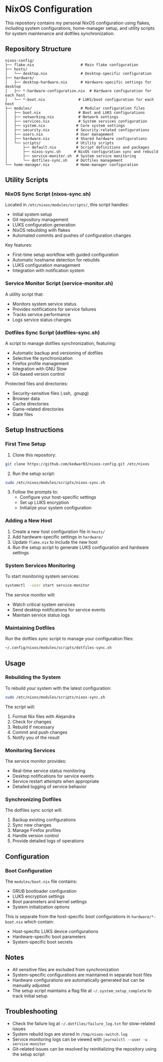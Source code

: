 # NixOS Configuration

This repository contains my personal NixOS configuration using flakes, including system configurations, home-manager setup, and utility scripts for system maintenance and dotfiles synchronization.

## Repository Structure
```
nixos-config/
├── flake.nix                     # Main flake configuration
├── hosts/
│   └── desktop.nix               # Desktop-specific configuration
├── hardware/
│   ├── desktop-hardware.nix      # Hardware-specific settings for desktop
│   ├── *-hardware-configuration.nix  # Hardware configuration for each host
│   └── *-boot.nix               # LUKS/boot configuration for each host
├── modules/                      # Modular configuration files
│   ├── boot.nix                 # Boot and LUKS configurations
│   ├── networking.nix           # Network settings
│   ├── services.nix             # System services configuration
│   ├── system.nix              # Core system settings
│   ├── security.nix            # Security-related configurations
│   ├── users.nix               # User management
│   ├── hardware.nix            # Shared hardware configurations
│   └── scripts/                # Utility scripts
│       ├── default.nix         # Script definitions and packages
│       ├── nixos-sync.sh      # NixOS configuration sync and rebuild
│       ├── service-monitor.sh  # System service monitoring
│       └── dotfiles-sync.sh    # Dotfiles management
└── home-manager.nix            # Home-manager configuration
```

## Utility Scripts

### NixOS Sync Script (nixos-sync.sh)
Located in `/etc/nixos/modules/scripts/`, this script handles:
- Initial system setup
- Git repository management
- LUKS configuration generation
- NixOS rebuilding with flakes
- Automated commits and pushes of configuration changes

Key features:
- First-time setup workflow with guided configuration
- Automatic hostname detection for rebuilds
- LUKS configuration management
- Integration with notification system

### Service Monitor Script (service-monitor.sh)
A utility script that:
- Monitors system service status
- Provides notifications for service failures
- Tracks service performance
- Logs service status changes

### Dotfiles Sync Script (dotfiles-sync.sh)
A script to manage dotfiles synchronization, featuring:
- Automatic backup and versioning of dotfiles
- Selective file synchronization
- Firefox profile management
- Integration with GNU Stow
- Git-based version control

Protected files and directories:
- Security-sensitive files (.ssh, .gnupg)
- Browser data
- Cache directories
- Game-related directories
- State files

## Setup Instructions

### First Time Setup

1. Clone this repository:
```bash
git clone https://github.com/kedwar83/nixos-config.git /etc/nixos
```

2. Run the setup script:
```bash
sudo /etc/nixos/modules/scripts/nixos-sync.sh
```

3. Follow the prompts to:
   - Configure your host-specific settings
   - Set up LUKS encryption
   - Initialize your system configuration

### Adding a New Host

1. Create a new host configuration file in `hosts/`
2. Add hardware-specific settings in `hardware/`
3. Update `flake.nix` to include the new host
4. Run the setup script to generate LUKS configuration and hardware settings

### System Services Monitoring

To start monitoring system services:
```bash
systemctl --user start service-monitor
```

The service monitor will:
- Watch critical system services
- Send desktop notifications for service events
- Maintain service status logs

### Maintaining Dotfiles

Run the dotfiles sync script to manage your configuration files:
```bash
~/.config/nixos/modules/scripts/dotfiles-sync.sh
```

## Usage

### Rebuilding the System

To rebuild your system with the latest configuration:
```bash
sudo /etc/nixos/modules/scripts/nixos-sync.sh
```

The script will:
1. Format Nix files with Alejandra
2. Check for changes
3. Rebuild if necessary
4. Commit and push changes
5. Notify you of the result

### Monitoring Services

The service monitor provides:
- Real-time service status monitoring
- Desktop notifications for service events
- Service restart attempts when appropriate
- Detailed logging of service behavior

### Synchronizing Dotfiles

The dotfiles sync script will:
1. Backup existing configurations
2. Sync new changes
3. Manage Firefox profiles
4. Handle version control
5. Provide detailed logs of operations

## Configuration

### Boot Configuration
The `modules/boot.nix` file contains:
- GRUB bootloader configuration
- LUKS encryption settings
- Boot parameters and kernel settings
- System initialization options

This is separate from the host-specific boot configurations in `hardware/*-boot.nix` which contain:
- Host-specific LUKS device configurations
- Hardware-specific boot parameters
- System-specific boot secrets

## Notes

- All sensitive files are excluded from synchronization
- System-specific configurations are maintained in separate host files
- Hardware configurations are automatically generated but can be manually adjusted
- The setup script maintains a flag file at `~/.system_setup_complete` to track initial setup

## Troubleshooting

- Check the failure log at `~/.dotfiles/failure_log.txt` for stow-related issues
- System rebuild logs are stored in `/tmp/nixos-switch.log`
- Service monitoring logs can be viewed with `journalctl --user -u service-monitor`
- Git-related issues can be resolved by reinitializing the repository using the setup script
